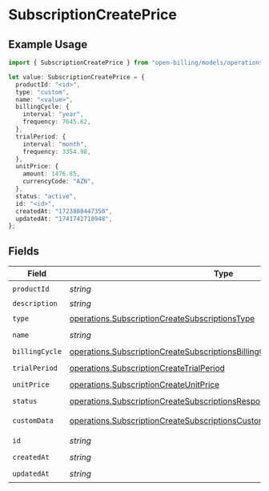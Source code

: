 # SubscriptionCreatePrice

## Example Usage

```typescript
import { SubscriptionCreatePrice } from "open-billing/models/operations";

let value: SubscriptionCreatePrice = {
  productId: "<id>",
  type: "custom",
  name: "<value>",
  billingCycle: {
    interval: "year",
    frequency: 7645.62,
  },
  trialPeriod: {
    interval: "month",
    frequency: 3354.98,
  },
  unitPrice: {
    amount: 1476.85,
    currencyCode: "AZN",
  },
  status: "active",
  id: "<id>",
  createdAt: "1723880447350",
  updatedAt: "1741742718948",
};
```

## Fields

| Field                                                                                                                                                                    | Type                                                                                                                                                                     | Required                                                                                                                                                                 | Description                                                                                                                                                              |
| ------------------------------------------------------------------------------------------------------------------------------------------------------------------------ | ------------------------------------------------------------------------------------------------------------------------------------------------------------------------ | ------------------------------------------------------------------------------------------------------------------------------------------------------------------------ | ------------------------------------------------------------------------------------------------------------------------------------------------------------------------ |
| `productId`                                                                                                                                                              | *string*                                                                                                                                                                 | :heavy_check_mark:                                                                                                                                                       | N/A                                                                                                                                                                      |
| `description`                                                                                                                                                            | *string*                                                                                                                                                                 | :heavy_minus_sign:                                                                                                                                                       | N/A                                                                                                                                                                      |
| `type`                                                                                                                                                                   | [operations.SubscriptionCreateSubscriptionsType](../../models/operations/subscriptioncreatesubscriptionstype.md)                                                         | :heavy_check_mark:                                                                                                                                                       | N/A                                                                                                                                                                      |
| `name`                                                                                                                                                                   | *string*                                                                                                                                                                 | :heavy_check_mark:                                                                                                                                                       | N/A                                                                                                                                                                      |
| `billingCycle`                                                                                                                                                           | [operations.SubscriptionCreateSubscriptionsBillingCycle](../../models/operations/subscriptioncreatesubscriptionsbillingcycle.md)                                         | :heavy_check_mark:                                                                                                                                                       | N/A                                                                                                                                                                      |
| `trialPeriod`                                                                                                                                                            | [operations.SubscriptionCreateTrialPeriod](../../models/operations/subscriptioncreatetrialperiod.md)                                                                     | :heavy_check_mark:                                                                                                                                                       | N/A                                                                                                                                                                      |
| `unitPrice`                                                                                                                                                              | [operations.SubscriptionCreateUnitPrice](../../models/operations/subscriptioncreateunitprice.md)                                                                         | :heavy_check_mark:                                                                                                                                                       | N/A                                                                                                                                                                      |
| `status`                                                                                                                                                                 | [operations.SubscriptionCreateSubscriptionsResponse200ApplicationJSONStatus](../../models/operations/subscriptioncreatesubscriptionsresponse200applicationjsonstatus.md) | :heavy_check_mark:                                                                                                                                                       | N/A                                                                                                                                                                      |
| `customData`                                                                                                                                                             | [operations.SubscriptionCreateSubscriptionsCustomData](../../models/operations/subscriptioncreatesubscriptionscustomdata.md)                                             | :heavy_minus_sign:                                                                                                                                                       | Any valid JSON value                                                                                                                                                     |
| `id`                                                                                                                                                                     | *string*                                                                                                                                                                 | :heavy_check_mark:                                                                                                                                                       | N/A                                                                                                                                                                      |
| `createdAt`                                                                                                                                                              | *string*                                                                                                                                                                 | :heavy_check_mark:                                                                                                                                                       | N/A                                                                                                                                                                      |
| `updatedAt`                                                                                                                                                              | *string*                                                                                                                                                                 | :heavy_check_mark:                                                                                                                                                       | N/A                                                                                                                                                                      |